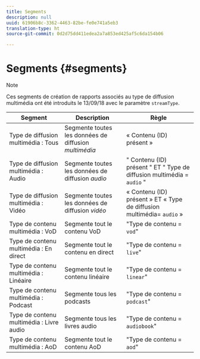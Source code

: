 ```yaml
---
title: Segments
description: null
uuid: 61906b8c-3362-4463-82be-fe0e741a5eb3
translation-type: ht
source-git-commit: 0d2d75dd411edea2a7a853ed425af5c6da154b06

---
```



# Segments {#segments}

>[!NOTE]
>
>Ces segments de création de rapports associés au type de diffusion multimédia ont été introduits le 13/09/18 avec le paramètre `streamType`.

| Segment | Description | Règle |
|---|---|---|
| Type de diffusion multimédia : Tous | Segmente toutes les données de diffusion *multimédia* | « Contenu (ID) présent » |
| Type de diffusion multimédia : Audio | Segmente toutes les données de diffusion *audio* | " Contenu (ID) présent " ET " Type de diffusion multimédia = `audio` " |
| Type de diffusion multimédia : Vidéo | Segmente toutes les données de diffusion *vidéo* | « Contenu (ID) présent » ET « Type de diffusion multimédia= `audio` » |
| Type de contenu multimédia : VoD | Segmente tout le contenu VoD | "Type de contenu = `vod`" |
| Type de contenu multimédia : En direct | Segmente tout le contenu en direct | "Type de contenu = `live`" |
| Type de contenu multimédia : Linéaire | Segmente tout le contenu linéaire | "Type de contenu = `linear`" |
| Type de contenu multimédia : Podcast | Segmente tous les podcasts | "Type de contenu = `podcast`" |
| Type de contenu multimédia : Livre audio | Segmente tous les livres audio | "Type de contenu = `audiobook`" |
| Type de contenu multimédia : AoD | Segmente tout le contenu AoD | "Type de contenu = `aod`" |

